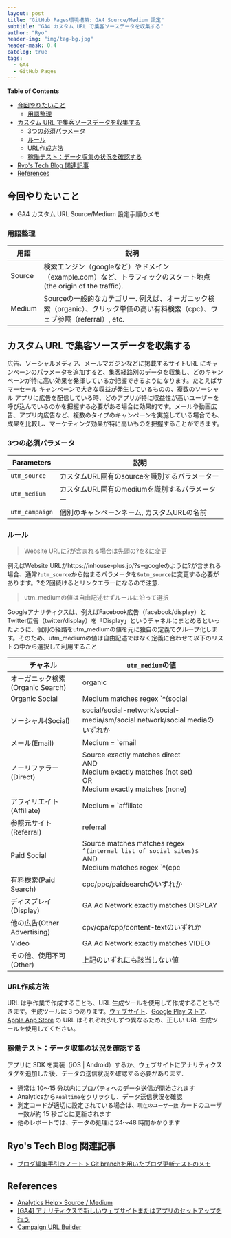 ```yaml
---
layout: post
title: "GitHub Pages環境構築: GA4 Source/Medium 設定"
subtitle: "GA4 カスタム URL で集客ソースデータを収集する"
author: "Ryo"
header-img: "img/tag-bg.jpg"
header-mask: 0.4
catelog: true
tags:
  - GA4
  - GitHub Pages
---
```


<!-- Global site tag (gtag.js) - Google Analytics -->
<script async src="https://www.googletagmanager.com/gtag/js?id=G-LVL413SV09"></script>
<script>
  window.dataLayer = window.dataLayer || [];
  function gtag(){dataLayer.push(arguments);}
  gtag('js', new Date());

  gtag('config', 'G-LVL413SV09');
</script>

**Table of Contents**
<!-- START doctoc generated TOC please keep comment here to allow auto update -->
<!-- DON'T EDIT THIS SECTION, INSTEAD RE-RUN doctoc TO UPDATE -->

- [今回やりたいこと](#%E4%BB%8A%E5%9B%9E%E3%82%84%E3%82%8A%E3%81%9F%E3%81%84%E3%81%93%E3%81%A8)
  - [用語整理](#%E7%94%A8%E8%AA%9E%E6%95%B4%E7%90%86)
- [カスタム URL で集客ソースデータを収集する](#%E3%82%AB%E3%82%B9%E3%82%BF%E3%83%A0-url-%E3%81%A7%E9%9B%86%E5%AE%A2%E3%82%BD%E3%83%BC%E3%82%B9%E3%83%87%E3%83%BC%E3%82%BF%E3%82%92%E5%8F%8E%E9%9B%86%E3%81%99%E3%82%8B)
  - [3つの必須パラメータ](#3%E3%81%A4%E3%81%AE%E5%BF%85%E9%A0%88%E3%83%91%E3%83%A9%E3%83%A1%E3%83%BC%E3%82%BF)
  - [ルール](#%E3%83%AB%E3%83%BC%E3%83%AB)
  - [URL作成方法](#url%E4%BD%9C%E6%88%90%E6%96%B9%E6%B3%95)
  - [稼働テスト：データ収集の状況を確認する](#%E7%A8%BC%E5%83%8D%E3%83%86%E3%82%B9%E3%83%88%E3%83%87%E3%83%BC%E3%82%BF%E5%8F%8E%E9%9B%86%E3%81%AE%E7%8A%B6%E6%B3%81%E3%82%92%E7%A2%BA%E8%AA%8D%E3%81%99%E3%82%8B)
- [Ryo's Tech Blog 関連記事](#ryos-tech-blog-%E9%96%A2%E9%80%A3%E8%A8%98%E4%BA%8B)
- [References](#references)

<!-- END doctoc generated TOC please keep comment here to allow auto update -->

## 今回やりたいこと

- GA4 カスタム URL Source/Medium 設定手順のメモ

### 用語整理

|用語|説明|
|---|---|
|Source|検索エンジン（googleなど）やドメイン（example.com）など、トラフィックのスタート地点(the origin of the traffic).|
|Medium|Sourceの一般的なカテゴリー. 例えば、オーガニック検索（organic）、クリック単価の高い有料検索（cpc）、ウェブ参照（referral）, etc.|

## カスタム URL で集客ソースデータを収集する

広告、ソーシャルメディア、メールマガジンなどに掲載するサイトURL にキャンペーンのパラメータを追加すると、集客経路別のデータを収集し、どのキャンペーンが特に高い効果を発揮しているか把握できるようになります。たとえばサマーセール キャンペーンで大きな収益が発生しているものの、複数のソーシャル アプリに広告を配信している時、どのアプリが特に収益性が高いユーザーを呼び込んでいるのかを把握する必要がある場合に効果的です。メールや動画広告、アプリ内広告など、複数のタイプのキャンペーンを実施している場合でも、成果を比較し、マーケティング効果が特に高いものを把握することができます。

### 3つの必須パラメータ

|Parameters|説明|
|---|---|
|`utm_source`|カスタムURL固有のsourceを識別するパラメーター|
|`utm_medium`|カスタムURL固有のmediumを識別するパラメーター|
|`utm_campaign`|個別のキャンペーンネーム, カスタムURLの名前|

### ルール

> Website URLに?が含まれる場合は先頭の?を&に変更

例えばWebsite URLがhttps://inhouse-plus.jp/?s=googleのように?が含まれる場合、通常`?utm_source`から始まるパラメータを`&utm_source`に変更する必要があります。?を2回続けるとリンクエラーになるので注意.

> utm_mediumの値は自由記述せずルールに沿って選択

Googleアナリティクスは、例えばFacebook広告（facebook/display）とTwitter広告（twitter/display）を「Display」というチャネルにまとめるといったように、個別の経路をutm_mediumの値を元に独自の定義でグループ化します。そのため、utm_mediumの値は自由記述ではなく定義に合わせて以下のリストの中から選択して利用すること

|チャネル	|`utm_medium`の値|
|---|---|
|オーガニック検索(Organic Search)	|organic|
|Organic Social|Medium matches regex `^(social|social-network|social-media|sm|social network|social media)`|
|ソーシャル(Social)	|social/social-network/social-media/sm/social network/social mediaのいずれか|
|メール(Email)	|Medium = `email|e-mail|e_mail|e mail`|
|ノーリファラー(Direct)	|Source exactly matches direct<br>AND<br>Medium exactly matches (not set)<br>OR<br>Medium exactly matches (none)|
|アフィリエイト(Affiliate)	|Medium = `affiliate|affiliates`|
|参照元サイト(Referral)	|referral|
|Paid Social| Source matches matches regex `^(internal list of social sites)$`<br>AND<br>Medium matches regex `^(cpc|ppc|paid)$`|
|有料検索(Paid Search)|	cpc/ppc/paidsearchのいずれか|
|ディスプレイ(Display)|GA Ad Network exactly matches DISPLAY|
|他の広告(Other Advertising)	|cpv/cpa/cpp/content-textのいずれか|
|Video|GA Ad Network exactly matches VIDEO|
|その他、使用不可(Other)	|上記のいずれにも該当しない値|

### URL作成方法

URL は手作業で作成することも、URL 生成ツールを使用して作成することもできます。生成ツールは 3 つあります。[ウェブサイト](https://ga-dev-tools.appspot.com/campaign-url-builder/)、[Google Play ストア](https://developers.google.com/analytics/devguides/collection/android/v4/campaigns#google-play-url-builder)、[Apple App Store](https://developers.google.com/analytics/devguides/collection/ios/v3/campaigns#url-builder) の URL はそれぞれ少しずつ異なるため、正しい URL 生成ツールを使用してください。

### 稼働テスト：データ収集の状況を確認する

アプリに SDK を実装（iOS | Android）するか、ウェブサイトにアナリティクス タグを追加した後、データの送信状況を確認する必要があります. 

- 通常は 10～15 分以内にプロパティへのデータ送信が開始されます
- Analyticsから`Realtime`をクリックし、データ送信状況を確認
- 測定コードが適切に設定されている場合は、`現在のユーザー数` カードのユーザー数が約 15 秒ごとに更新されます
- 他のレポートでは、データの処理に 24〜48 時間かかります


## Ryo's Tech Blog 関連記事

- [ブログ編集手引きノート > Git branchを用いたブログ更新テストのメモ](https://ryonakagami.github.io/2020/10/13/Blog-development/)

## References

- [Analytics Help> Source / Medium](https://support.google.com/analytics/answer/6099206?hl=en)
- [[GA4] アナリティクスで新しいウェブサイトまたはアプリのセットアップを行う](https://support.google.com/analytics/answer/9304153#add-tag)
- [Campaign URL Builder](https://ga-dev-tools.appspot.com/campaign-url-builder/)